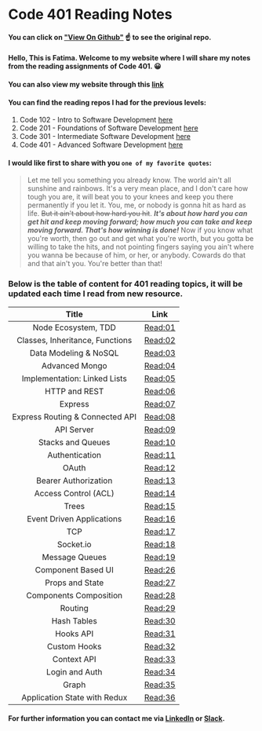 # Code 401 Reading Notes
#### You can click on ["View On Github"](https://github.com/fati-ma/reading-notes-401) ☝️ to see the original repo.

#### Hello, This is Fatima. Welcome to my website where I will share my notes from the reading assignments of Code 401. 😀
#### You can also view my website through this [link](https://fati-ma.github.io/reading-notes-401/)

#### You can find the reading repos I had for the previous levels:
1. Code 102 - Intro to Software Development [here](https://github.com/fati-ma/reading-notes)
2. Code 201 - Foundations of Software Development [here](https://github.com/fati-ma/201-reading-notes)
3. Code 301 - Intermediate Software Development [here](https://github.com/fati-ma/reading-notes-301)
4. Code 401 - Advanced Software Development [here](https://github.com/fati-ma/reading-notes-401)


#### I would like first to share with you `one of my favorite quotes`: 

> Let me tell you something you already know. The world ain't all sunshine and rainbows. It's a very mean place, and I don't care how tough you are, it will beat you to your knees and keep you there permanently if you let it. You, me, or nobody is gonna hit as hard as life. ~~But it ain't about how hard you hit~~. ***It's about how hard you can get hit and keep moving forward; how much you can take and keep moving forward. That's how winning is done!*** Now if you know what you're worth, then go out and get what you're worth, but you gotta be willing to take the hits, and not pointing fingers saying you ain't where you wanna be because of him, or her, or anybody. Cowards do that and that ain't you. You're better than that! 

### Below is the table of content for 401 reading topics, it will be updated each time I read from new resource.

| Title     | Link    | 
| :-------------: | :----------: | 
|  Node Ecosystem, TDD | [Read:01](https://github.com/fati-ma/reading-notes-401/blob/main/read-01.md)   | 
|  Classes, Inheritance, Functions | [Read:02](https://github.com/fati-ma/reading-notes-401/blob/main/read-02.md)   | 
|  Data Modeling & NoSQL | [Read:03](https://github.com/fati-ma/reading-notes-401/blob/main/read-03.md)   | 
|  Advanced Mongo | [Read:04](https://github.com/fati-ma/reading-notes-401/blob/main/read-04.md)   | 
|  Implementation: Linked Lists | [Read:05](https://github.com/fati-ma/reading-notes-401/blob/main/read-05.md)   |
|  HTTP and REST | [Read:06](https://github.com/fati-ma/reading-notes-401/blob/main/read-06.md)   | 
|  Express | [Read:07](https://github.com/fati-ma/reading-notes-401/blob/main/read-07.md)   | 
|  Express Routing & Connected API | [Read:08](https://github.com/fati-ma/reading-notes-401/blob/main/read-08.md)   | 
|  API Server | [Read:09](https://github.com/fati-ma/reading-notes-401/blob/main/read-10.md)   | 
|  Stacks and Queues | [Read:10](https://github.com/fati-ma/reading-notes-401/blob/main/read-10.md)   | 
|  Authentication | [Read:11](https://github.com/fati-ma/reading-notes-401/blob/main/read-11.md)   | 
|  OAuth | [Read:12](https://github.com/fati-ma/reading-notes-401/blob/main/read-12.md)   | 
|  Bearer Authorization | [Read:13](https://github.com/fati-ma/reading-notes-401/blob/main/read-13.md)   | 
|  Access Control (ACL) | [Read:14](https://github.com/fati-ma/reading-notes-401/blob/main/read-14.md)   | 
|  Trees | [Read:15](https://github.com/fati-ma/reading-notes-401/blob/main/read-15.md)   | 
|  Event Driven Applications | [Read:16](https://github.com/fati-ma/reading-notes-401/blob/main/read-16.md)   | 
|  TCP | [Read:17](https://github.com/fati-ma/reading-notes-401/blob/main/read-17.md)   | 
|  Socket.io | [Read:18](https://github.com/fati-ma/reading-notes-401/blob/main/read-18.md)   | 
|  Message Queues | [Read:19](https://github.com/fati-ma/reading-notes-401/blob/main/read-19.md)   | 
|  Component Based UI | [Read:26](https://github.com/fati-ma/reading-notes-401/blob/main/read-26.md)   | 
|  Props and State | [Read:27](https://github.com/fati-ma/reading-notes-401/blob/main/read-27.md)   | 
|  Components Composition | [Read:28](https://github.com/fati-ma/reading-notes-401/blob/main/read-28.md)   | 
|  Routing | [Read:29](https://github.com/fati-ma/reading-notes-401/blob/main/read-29.md)   |
|  Hash Tables | [Read:30](https://github.com/fati-ma/reading-notes-401/blob/main/read-30.md)   | 
|  Hooks API | [Read:31](https://github.com/fati-ma/reading-notes-401/blob/main/read-31.md)   | 
|  Custom Hooks | [Read:32](https://github.com/fati-ma/reading-notes-401/blob/main/read-32.md)   |
|   Context API | [Read:33](https://github.com/fati-ma/reading-notes-401/blob/main/read-33.md)   | 
|   Login and Auth | [Read:34](https://github.com/fati-ma/reading-notes-401/blob/main/read-34.md)   | 
|   Graph | [Read:35](https://github.com/fati-ma/reading-notes-401/blob/main/read-35.md)   | 
|   Application State with Redux | [Read:36](https://github.com/fati-ma/reading-notes-401/blob/main/read-36.md)   |



#### For further information you can contact me via [LinkedIn](linkedin.com/in/fatima-atiyya-9a0a471b1) or [Slack](ltuc-asac.slack.com).
